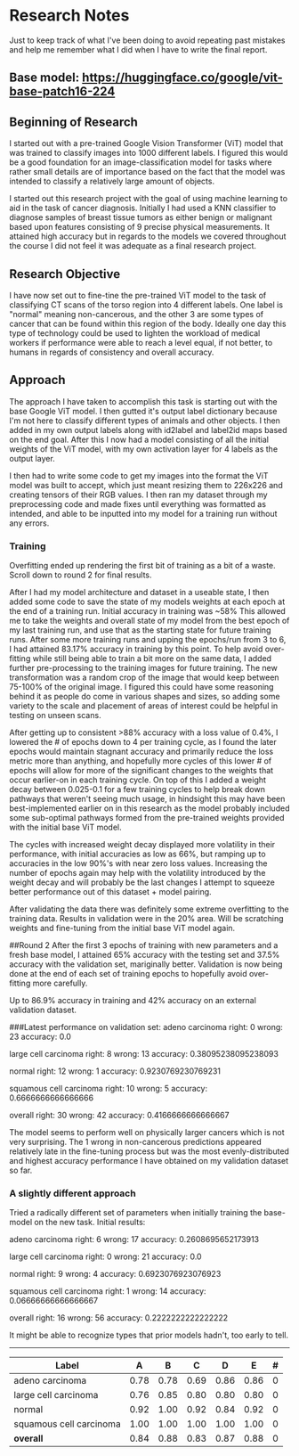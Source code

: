 # Research Notes

Just to keep track of what I've been doing to avoid repeating past mistakes and help me remember what I did when I have to write the final report.

## Base model: https://huggingface.co/google/vit-base-patch16-224

## Beginning of Research

I started out with a pre-trained Google Vision Transformer (ViT) model that was trained to classify images into 1000 different labels. I figured this would be a good foundation for an image-classification model for tasks where rather small details are of importance based on the fact that the model was intended to classify a relatively large amount of objects.

I started out this research project with the goal of using machine learning to aid in the task of cancer diagnosis. Initially I had used a KNN classifier to diagnose samples of breast tissue tumors as either benign or malignant based upon features consisting of 9 precise physical measurements. It attained high accuracy but in regards to the models we covered throughout the course I did not feel it was adequate as a final research project.

## Research Objective

I have now set out to fine-tine the pre-trained ViT model to the task of classifying CT scans of the torso region into 4 different labels. One label is "normal" meaning non-cancerous, and the other 3 are some types of cancer that can be found within this region of the body. Ideally one day this type of technology could be used to lighten the workload of medical workers if performance were able to reach a level equal, if not better, to humans in regards of consistency and overall accuracy.

## Approach

The approach I have taken to accomplish this task is starting out with the base Google ViT model. I then gutted it's output label dictionary because I'm not here to classify different types of animals and other objects. I then added in my own output labels along with id2label and label2id maps based on the end goal. After this I now had a model consisting of all the initial weights of the ViT model, with my own activation layer for 4 labels as the output layer.

I then had to write some code to get my images into the format the ViT model was built to accept, which just meant resizing them to 226x226 and creating tensors of their RGB values. I then ran my dataset through my preprocessing code and made fixes until everything was formatted as intended, and able to be inputted into my model for a training run without any errors.

### Training

Overfitting ended up rendering the first bit of training as a bit of a waste. Scroll down to round 2 for final results.

After I had my model architecture and dataset in a useable state, I then added some code to save the state of my models weights at each epoch at the end of a training run. Initial accuracy in training was ~58% This allowed me to take the weights and overall state of my model from the best epoch of my last training run, and use that as the starting state for future training runs. After some more training runs and upping the epochs/run from 3 to 6, I had attained 83.17% accuracy in training by this point. To help avoid over-fitting while still being able to train a bit more on the same data, I added further pre-processing to the training images for future training. The new transformation was a random crop of the image that would keep between 75-100% of the original image. I figured this could have some reasoning behind it as people do come in various shapes and sizes, so adding some variety to the scale and placement of areas of interest could be helpful in testing on unseen scans.

After getting up to consistent >88% accuracy with a loss value of 0.4%, I lowered the # of epochs down to 4 per training cycle, as I found the later epochs would maintain stagnant accuracy and primarily reduce the loss metric more than anything, and hopefully more cycles of this lower # of epochs will allow for more of the significant changes to the weights that occur earlier-on in each training cycle. On top of this I added a weight decay between 0.025-0.1 for a few training cycles to help break down pathways that weren't seeing much usage, in hindsight this may have been best-implemented earlier on in this research as the model probably included some sub-optimal pathways formed from the pre-trained weights provided with the initial base ViT model.

The cycles with increased weight decay displayed more volatility in their performance, with initial accuracies as low as 66%, but ramping up to accuracies in the low 90%'s with near zero loss values. Increasing the number of epochs again may help with the volatility introduced by the weight decay and will probably be the last changes I attempt to squeeze better performance out of this dataset + model pairing.

After validating the data there was definitely some extreme overfitting to the training data. Results in validation were in the 20% area. Will be scratching weights and fine-tuning from the initial base ViT model again.

##Round 2
After the first 3 epochs of training with new parameters and a fresh base model, I attained 65% accuracy with the testing set and 37.5% accuracy with the validation set, mariginally better. Validation is now being done at the end of each set of training epochs to hopefully avoid over-fitting more carefully.

Up to 86.9% accuracy in training and 42% accuracy on an external validation dataset.

###Latest performance on validation set:
adeno carcinoma
right: 0 wrong: 23
accuracy: 0.0

large cell carcinoma
right: 8 wrong: 13
accuracy: 0.38095238095238093

normal
right: 12 wrong: 1
accuracy: 0.9230769230769231

squamous cell carcinoma
right: 10 wrong: 5
accuracy: 0.6666666666666666

overall
right: 30 wrong: 42
accuracy: 0.4166666666666667

The model seems to perform well on physically larger cancers which is not very surprising. The 1 wrong in non-cancerous predictions appeared relatively late in the fine-tuning process but was the most evenly-distributed and highest accuracy performance I have obtained on my validation dataset so far.

### A slightly different approach

Tried a radically different set of parameters when initially training the base-model on the new task. Initial results:

adeno carcinoma
right: 6 wrong: 17
accuracy: 0.2608695652173913

large cell carcinoma
right: 0 wrong: 21
accuracy: 0.0

normal
right: 9 wrong: 4
accuracy: 0.6923076923076923

squamous cell carcinoma
right: 1 wrong: 14
accuracy: 0.06666666666666667

overall
right: 16 wrong: 56
accuracy: 0.2222222222222222

It might be able to recognize types that prior models hadn't, too early to tell.

---

| Label                   | A    | B    | C    | D    | E    | #   |
| ----------------------- | ---- | ---- | ---- | ---- | ---- | --- |
| adeno carcinoma         | 0.78 | 0.78 | 0.69 | 0.86 | 0.86 | 0   |
| large cell carcinoma    | 0.76 | 0.85 | 0.80 | 0.80 | 0.80 | 0   |
| normal                  | 0.92 | 1.00 | 0.92 | 0.84 | 0.92 | 0   |
| squamous cell carcinoma | 1.00 | 1.00 | 1.00 | 1.00 | 1.00 | 0   |
| **overall**             | 0.84 | 0.88 | 0.83 | 0.87 | 0.88 | 0   |
